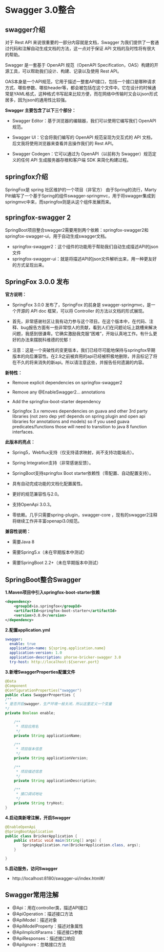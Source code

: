 # Swagger 3.0整合

## swagger介绍
对于 Rest API 来说很重要的一部分内容就是文档，Swagger 为我们提供了一套通过代码和注解自动生成文档的方法，这一点对于保证 API 文档的及时性将有很大的帮助。

Swagger 是一套基于 OpenAPI 规范（OpenAPI Specification，OAS）构建的开源工具，可以帮助我们设计、构建、记录以及使用 Rest API。

OAS本身是一个API规范，它用于描述一整套API接口，包括一个接口是哪种请求方式、哪些参数、哪些header等，都会被包括在这个文件中。它在设计的时候通常是YAML格式，这种格式书写起来比较方便，而在网络中传输时又会以json形式居多，因为json的通用性比较强。

**Swagger 主要包含了以下三个部分：**

- Swagger Editor：基于浏览器的编辑器，我们可以使用它编写我们 OpenAPI 规范。

- Swagger UI：它会将我们编写的 OpenAPI 规范呈现为交互式的 API 文档，后文我将使用浏览器来查看并且操作我们的 Rest API。

- Swagger Codegen：它可以通过为 OpenAPI（以前称为 Swagger）规范定义的任何 API 生成服务器存根和客户端 SDK 来简化构建过程。

## springfox介绍
SpringFox是 spring 社区维护的一个项目（非官方）
由于Spring的流行，Marty Pitt编写了一个基于Spring的组件swagger-springmvc，用于将swagger集成到springmvc中来，而springfox则是从这个组件发展而来。

## springfox-swagger 2
SpringBoot项目整合swagger2需要用到两个依赖：springfox-swagger2和springfox-swagger-ui，用于自动生成swagger文档。

- springfox-swagger2：这个组件的功能用于帮助我们自动生成描述API的json文件
- springfox-swagger-ui：就是将描述API的json文件解析出来，用一种更友好的方式呈现出来。

## SpringFox 3.0.0 发布
**官方说明：**

- SpringFox 3.0.0 发布了，SpringFox 的前身是 swagger-springmvc，是一个开源的 API doc 框架，可以将 Controller 的方法以文档的形式展现。

- 首先，非常感谢社区让我有动力参与这个项目。在这个版本中，在代码、注释、bug报告方面有一些非常惊人的贡献，看到人们在问题论坛上跳槽来解决问题，我感到很谦卑。它确实激励我克服“困难”，开始认真地工作。有什么更好的办法来摆脱科维德的忧郁！

- 注意：这是一个突破性的变更版本，我们已经尽可能地保持与springfox早期版本的向后兼容性。在2.9之前被弃用的api已经被积极地删除，并且标记了将在不久的将来消失的新api。所以请注意这些，并报告任何遗漏的内容。 
  
**新特性：**

- Remove explicit dependencies on springfox-swagger2

- Remove any @EnableSwagger2… annotations

- Add the springfox-boot-starter dependency

- Springfox 3.x removes dependencies on guava and other 3rd party libraries (not zero dep yet! depends on spring plugin and open api libraries for annotations and models) so if you used guava predicates/functions those will need to transition to java 8 function interfaces.

**此版本的亮点：**

- Spring5，Webflux支持（仅支持请求映射，尚不支持功能端点）。

- Spring Integration支持（非常感谢反馈）。

- SpringBoot支持springfox Boot starter依赖性（零配置、自动配置支持）。

- 具有自动完成功能的文档化配置属性。

- 更好的规范兼容性与2.0。

- 支持OpenApi 3.0.3。

- 零依赖。几乎只需要spring-plugin，swagger-core ，现有的swagger2注释将继续工作并丰富openapi3.0规范。

**兼容性说明：**

- 需要Java 8

- 需要Spring5.x（未在早期版本中测试）

- 需要SpringBoot 2.2+（未在早期版本中测试）

## SpringBoot整合Swagger

**1.Maven项目中引入springfox-boot-starter依赖**

```xml
<dependency>
    <groupId>io.springfox</groupId>
    <artifactId>springfox-boot-starter</artifactId>
    <version>3.0.0</version>
</dependency>
```
**2.配置application.yml**
```yaml
swagger:
  enable: true
  application-name: ${spring.application.name}
  application-version: 1.0
  application-description: phorse-bricker-swagger 3.0
  try-host: http://localhost:${server.port}
```
**3.新增SwaggerProperties配置文件**
```java
@Data
@Component
@ConfigurationProperties("swagger")
public class SwaggerProperties {
/**
* 是否开启swagger，生产环境一般关闭，所以这里定义一个变量
*/
private Boolean enable;

    /**
     * 项目应用名
     */
    private String applicationName;

    /**
     * 项目版本信息
     */
    private String applicationVersion;

    /**
     * 项目描述信息
     */
    private String applicationDescription;

    /**
     * 接口调试地址
     */
    private String tryHost;
}
```       
**4.启动类新增注解，开启Swagger**
```java
@EnableOpenApi
@SpringBootApplication
public class BrickerApplication {
    public static void main(String[] args) {
        SpringApplication.run(BrickerApplication.class, args);
    }

}
```
**5.启动服务，访问Swagger**
- http://localhost:8180/swagger-ui/index.html#/

## Swagger常用注解
- @Api：用在controller类，描述API接口
- @ApiOperation：描述接口方法
- @ApiModel：描述对象
- @ApiModelProperty：描述对象属性
- @ApiImplicitParams：描述接口参数
- @ApiResponses：描述接口响应
- @ApiIgnore：忽略接口方法
